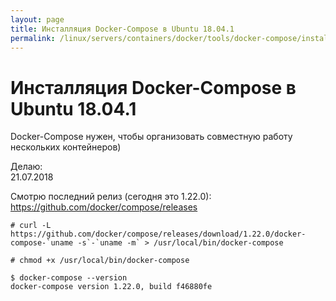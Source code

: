 ```yaml
---
layout: page
title: Инсталляция Docker-Compose в Ubuntu 18.04.1
permalink: /linux/servers/containers/docker/tools/docker-compose/installation/ubuntu/
---
```


# Инсталляция Docker-Compose в Ubuntu 18.04.1

Docker-Compose нужен, чтобы организовать совместную работу нескольких контейнеров)


Делаю:  
21.07.2018

Смотрю последний релиз (сегодня это 1.22.0):
https://github.com/docker/compose/releases

    # curl -L https://github.com/docker/compose/releases/download/1.22.0/docker-compose-`uname -s`-`uname -m` > /usr/local/bin/docker-compose

    # chmod +x /usr/local/bin/docker-compose

    $ docker-compose --version
    docker-compose version 1.22.0, build f46880fe
